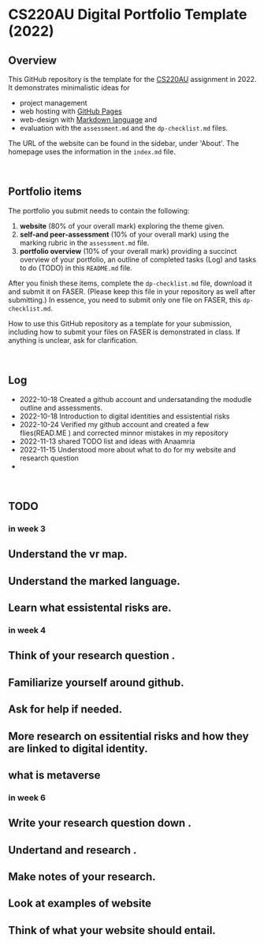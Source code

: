 # CS220AU Digital Portfolio Template (2022)
## Overview
This GitHub repository is the template for the [CS220AU](https://github.com/khofstadter/CS220AU) assignment in 2022. It demonstrates minimalistic ideas for 

- project management
- web hosting with [GitHub Pages](https://pages.github.com/) 
- web-design with [Markdown language](https://guides.github.com/features/mastering-markdown/) and
- evaluation with the `assessment.md` and the `dp-checklist.md` files. 

The URL of the website can be found in the sidebar, under 'About'. The homepage uses the information in the `index.md` file.

<br>

## Portfolio items
The portfolio you submit needs to contain the following:

1. **website** (80% of your overall mark) exploring the theme given.
2. **self-and peer-assessment** (10% of your overall mark) using the marking rubric in the `assessment.md` file.
3. **portfolio overview** (10% of your overall mark) providing a succinct overview of your portfolio, an outline of completed tasks (Log) and tasks to do (TODO) in this `README.md` file.

After you finish these items, complete the `dp-checklist.md` file, download it and submit it on FASER. (Please keep this file in your repository as well after submitting.) In essence, you need to submit only one file on FASER, this `dp-checklist.md`. 

How to use this GitHub repository as a template for your submission, including how to submit your files on FASER is demonstrated in class. If anything is unclear, ask for clarification. 

<br>

## Log

- 2022-10-18 Created a github account and undersatanding the modudle outline and assessments.
- 2022-10-18 Introduction to digital identities and essistential risks
- 2022-10-24 Verified my github account and created a few flies(READ.ME ) and corrected minnor mistakes in my repository 
- 2022-11-13 shared TODO list and ideas with Anaamria 
- 2022-11-15 Understood more about what to do for my website and research question 
- 



<br>

## TODO
### in week 3
## Understand the vr map.
## Understand the marked language.
## Learn what essistental risks are.

### in week 4 
## Think of your research question .
## Familiarize yourself around github.
## Ask for help if needed.
## More research on essitential risks and how they are linked to digital identity.
## what is metaverse

### in week 6
## Write your research question down .
## Undertand and research .
## Make notes of your research.
## Look at examples of website 
## Think of what your website should entail.


